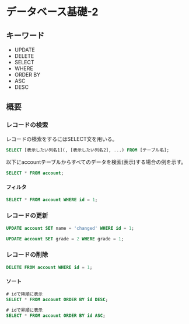 # データベース基礎-2

## キーワード

* UPDATE
* DELETE
* SELECT
* WHERE
* ORDER BY
* ASC
* DESC

## 概要

### レコードの検索

レコードの検索をするにはSELECT文を用いる。</br>

```sql
SELECT [表示したい列名1](, [表示したい列名2], ...) FROM [テーブル名];
```

以下にaccountテーブルからすべてのデータを検索(表示)する場合の例を示す。

```sql
SELECT * FROM account;
```

#### フィルタ

```sql
SELECT * FROM account WHERE id = 1;
```

### レコードの更新

```sql
UPDATE account SET name = 'changed' WHERE id = 1;
```

```sql
UPDATE account SET grade = 2 WHERE grade = 1;
```

### レコードの削除

```sql
DELETE FROM account WHERE id = 1;
```

#### ソート

```sql
# idで降順に表示
SELECT * FROM account ORDER BY id DESC;
```

```sql
# idで昇順に表示
SELECT * FROM account ORDER BY id ASC;
```
